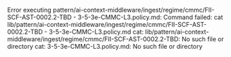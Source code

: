 Error executing pattern/ai-context-middleware/ingest/regime/cmmc/FII-SCF-AST-0002.2-TBD - 3-5-3e-CMMC-L3.policy.md: Command failed: cat lib/pattern/ai-context-middleware/ingest/regime/cmmc/FII-SCF-AST-0002.2-TBD - 3-5-3e-CMMC-L3.policy.md
cat: lib/pattern/ai-context-middleware/ingest/regime/cmmc/FII-SCF-AST-0002.2-TBD: No such file or directory
cat: 3-5-3e-CMMC-L3.policy.md: No such file or directory
